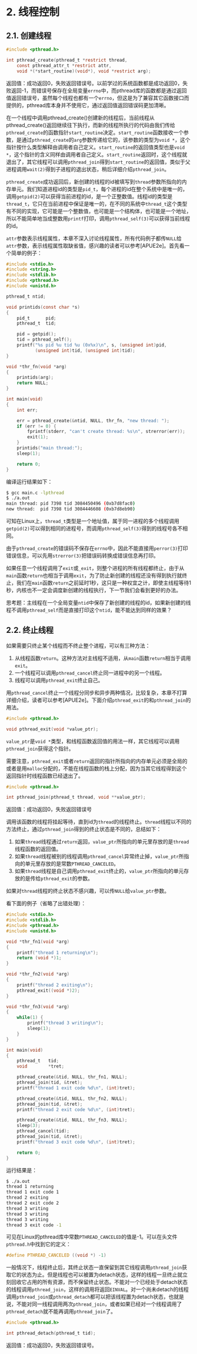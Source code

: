 # 2. 线程控制

## 2.1. 创建线程

```c
#include <pthread.h>

int pthread_create(pthread_t *restrict thread,
    const pthread_attr_t *restrict attr,
    void *(*start_routine)(void*), void *restrict arg);
```

返回值：成功返回0，失败返回错误号。以前学过的系统函数都是成功返回0，失败返回-1，而错误号保存在全局变量`errno`中，而pthread库的函数都是通过返回值返回错误号，虽然每个线程也都有一个`errno`，但这是为了兼容其它函数接口而提供的，pthread库本身并不使用它，通过返回值返回错误码更加清晰。

在一个线程中调用pthread_create()创建新的线程后，当前线程从pthread_create()返回继续往下执行，而新的线程所执行的代码由我们传给`pthread_create`的函数指针`start_routine`决定。`start_routine`函数接收一个参数，是通过`pthread_create`的`arg`参数传递给它的，该参数的类型为`void *`，这个指针按什么类型解释由调用者自己定义。`start_routine`的返回值类型也是`void *`，这个指针的含义同样由调用者自己定义。`start_routine`返回时，这个线程就退出了，其它线程可以调用`pthread_join`得到`start_routine`的返回值，类似于父进程调用`wait(2)`得到子进程的退出状态，稍后详细介绍`pthread_join`。

`pthread_create`成功返回后，新创建的线程的id被填写到`thread`参数所指向的内存单元。我们知道进程id的类型是`pid_t`，每个进程的id在整个系统中是唯一的，调用`getpid(2)`可以获得当前进程的id，是一个正整数值。线程id的类型是`thread_t`，它只在当前进程中保证是唯一的，在不同的系统中`thread_t`这个类型有不同的实现，它可能是一个整数值，也可能是一个结构体，也可能是一个地址，所以不能简单地当成整数用`printf`打印，调用`pthread_self(3)`可以获得当前线程的id。

`attr`参数表示线程属性，本章不深入讨论线程属性，所有代码例子都传`NULL`给`attr`参数，表示线程属性取缺省值，感兴趣的读者可以参考[APUE2e]。首先看一个简单的例子：

```c
#include <stdio.h>
#include <string.h>
#include <stdlib.h>
#include <pthread.h>
#include <unistd.h>

pthread_t ntid;

void printids(const char *s)
{
    pid_t      pid;
    pthread_t  tid;

    pid = getpid();
    tid = pthread_self();
    printf("%s pid %u tid %u (0x%x)\n", s, (unsigned int)pid,
           (unsigned int)tid, (unsigned int)tid);
}

void *thr_fn(void *arg)
{
    printids(arg);
    return NULL;
}

int main(void)
{
    int err;

    err = pthread_create(&ntid, NULL, thr_fn, "new thread: ");
    if (err != 0) {
        fprintf(stderr, "can't create thread: %s\n", strerror(err));
        exit(1);
    }
    printids("main thread:");
    sleep(1);

    return 0;
}
```

编译运行结果如下：

```bash
$ gcc main.c -lpthread
$ ./a.out
main thread: pid 7398 tid 3084450496 (0xb7d8fac0)
new thread:  pid 7398 tid 3084446608 (0xb7d8eb90)
```

可知在Linux上，`thread_t`类型是一个地址值，属于同一进程的多个线程调用`getpid(2)`可以得到相同的进程号，而调用`pthread_self(3)`得到的线程号各不相同。

由于`pthread_create`的错误码不保存在`errno`中，因此不能直接用`perror(3)`打印错误信息，可以先用`strerror(3)`把错误码转换成错误信息再打印。

如果任意一个线程调用了`exit`或`_exit`，则整个进程的所有线程都终止，由于从`main`函数`return`也相当于调用`exit`，为了防止新创建的线程还没有得到执行就终止，我们在`main`函数`return`之前延时1秒，这只是一种权宜之计，即使主线程等待1秒，内核也不一定会调度新创建的线程执行，下一节我们会看到更好的办法。

思考题：主线程在一个全局变量`ntid`中保存了新创建的线程的id，如果新创建的线程不调用`pthread_self`而是直接打印这个`ntid`，能不能达到同样的效果？

## 2.2. 终止线程

如果需要只终止某个线程而不终止整个进程，可以有三种方法：

1. 从线程函数`return`。这种方法对主线程不适用，从`main`函数`return`相当于调用`exit`。
2. 一个线程可以调用`pthread_cancel`终止同一进程中的另一个线程。
3. 线程可以调用`pthread_exit`终止自己。

用`pthread_cancel`终止一个线程分同步和异步两种情况，比较复杂，本章不打算详细介绍，读者可以参考[APUE2e]。下面介绍`pthread_exit`的和`pthread_join`的用法。

```c
#include <pthread.h>

void pthread_exit(void *value_ptr);
```

`value_ptr`是`void *`类型，和线程函数返回值的用法一样，其它线程可以调用`pthread_join`获得这个指针。

需要注意，`pthread_exit`或者`return`返回的指针所指向的内存单元必须是全局的或者是用`malloc`分配的，不能在线程函数的栈上分配，因为当其它线程得到这个返回指针时线程函数已经退出了。

```c
#include <pthread.h>

int pthread_join(pthread_t thread, void **value_ptr);
```

返回值：成功返回0，失败返回错误号

调用该函数的线程将挂起等待，直到id为`thread`的线程终止。`thread`线程以不同的方法终止，通过`pthread_join`得到的终止状态是不同的，总结如下：

1. 如果`thread`线程通过`return`返回，`value_ptr`所指向的单元里存放的是`thread`线程函数的返回值。
2. 如果`thread`线程被别的线程调用`pthread_cancel`异常终止掉，`value_ptr`所指向的单元里存放的是常数`PTHREAD_CANCELED`。
3. 如果`thread`线程是自己调用`pthread_exit`终止的，`value_ptr`所指向的单元存放的是传给`pthread_exit`的参数。

如果对`thread`线程的终止状态不感兴趣，可以传`NULL`给`value_ptr`参数。

看下面的例子（省略了出错处理）：

```c
#include <stdio.h>
#include <stdlib.h>
#include <pthread.h>
#include <unistd.h>

void *thr_fn1(void *arg)
{
    printf("thread 1 returning\n");
    return (void *)1;
}

void *thr_fn2(void *arg)
{
    printf("thread 2 exiting\n");
    pthread_exit((void *)2);
}

void *thr_fn3(void *arg)
{
    while(1) {
        printf("thread 3 writing\n");
        sleep(1);
    }
}

int main(void)
{
    pthread_t   tid;
    void        *tret;

    pthread_create(&tid, NULL, thr_fn1, NULL);
    pthread_join(tid, &tret);
    printf("thread 1 exit code %d\n", (int)tret);

    pthread_create(&tid, NULL, thr_fn2, NULL);
    pthread_join(tid, &tret);
    printf("thread 2 exit code %d\n", (int)tret);

    pthread_create(&tid, NULL, thr_fn3, NULL);
    sleep(3);
    pthread_cancel(tid);
    pthread_join(tid, &tret);
    printf("thread 3 exit code %d\n", (int)tret);

    return 0;
}
```

运行结果是：

```bash
$ ./a.out 
thread 1 returning
thread 1 exit code 1
thread 2 exiting
thread 2 exit code 2
thread 3 writing
thread 3 writing
thread 3 writing
thread 3 exit code -1
```

可见在Linux的pthread库中常数`PTHREAD_CANCELED`的值是-1。可以在头文件`pthread.h`中找到它的定义：

```c
#define PTHREAD_CANCELED ((void *) -1)
```

一般情况下，线程终止后，其终止状态一直保留到其它线程调用`pthread_join`获取它的状态为止。但是线程也可以被置为detach状态，这样的线程一旦终止就立刻回收它占用的所有资源，而不保留终止状态。不能对一个已经处于detach状态的线程调用`pthread_join`，这样的调用将返回`EINVAL`。对一个尚未detach的线程调用`pthread_join`或`pthread_detach`都可以把该线程置为detach状态，也就是说，不能对同一线程调用两次`pthread_join`，或者如果已经对一个线程调用了`pthread_detach`就不能再调用`pthread_join`了。

```c
#include <pthread.h>

int pthread_detach(pthread_t tid);
```

返回值：成功返回0，失败返回错误号。 